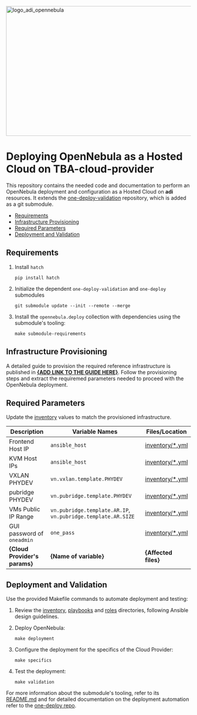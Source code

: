 <img width="1335" height="353" alt="logo_adi_opennebula" src="https://github.com/user-attachments/assets/4a1e25ac-6ef6-4ec2-8acd-abc49aa113c4" />

# Deploying OpenNebula as a Hosted Cloud on TBA-cloud-provider

This repository contains the needed code and documentation to perform an OpenNebula deployment and configuration as 
a Hosted Cloud on **adi** resources. It extends the [one-deploy-validation](https://github.com/OpenNebula/one-deploy-validation) repository, which is added as a git submodule.

- [Requirements](#requirements)
- [Infrastructure Provisioning](#infrastructure-provisioning)
- [Required Parameters](#required-parameters)
- [Deployment and Validation](#deployment-and-validation)

## Requirements

1. Install `hatch`

   ```shell
   pip install hatch
   ```

1. Initialize the dependent `one-deploy-validation` and `one-deploy` submodules

   ```shell
   git submodule update --init --remote --merge
   ```

1. Install the `opennebula.deploy` collection with dependencies using the submodule's tooling:

   ```shell
   make submodule-requirements
   ```

## Infrastructure Provisioning

A detailed guide to provision the required reference infrastructure is published in **[{ADD LINK TO THE GUIDE HERE}]()**.
Follow the provisioning steps and extract the requiremed parameters needed to proceed with the OpenNebula deployment.

## Required Parameters

Update the [inventory](./inventory/) values to match the provisioned infrastructure.

| Description                                 | Variable Names                      | Files/Location                                      |
|---------------------------------------------|-------------------------------------|-----------------------------------------------------|
| Frontend Host IP                            | `ansible_host`                      | [inventory/*.yml](./inventory/)    | 
| KVM Host IPs                            | `ansible_host`                      | [inventory/*.yml](./inventory/)     | 
| VXLAN PHYDEV                                 | `vn.vxlan.template.PHYDEV`          | [inventory/*.yml](./inventory/)                               | 
| pubridge PHYDEV                              | `vn.pubridge.template.PHYDEV`       | [inventory/*.yml](./inventory/)                               | 
| VMs Public IP Range                        | `vn.pubridge.template.AR.IP`, `vn.pubridge.template.AR.SIZE` | [inventory/*.yml](./inventory/)           | 
| GUI password of `oneadmin`       | `one_pass` | [inventory/*.yml](./inventory/)           | 
|  **{Cloud Provider's params}** |  **{Name of variable}** |  **{Affected files}** |.

## Deployment and Validation

Use the provided Makefile commands to automate deployment and testing:

1. Review the [inventory](./inventory/), [playbooks](./playbooks/) and [roles](./roles/) directories, following Ansible design guidelines.

1. Deploy OpenNebula:

   ```shell
   make deployment
   ```

1. Configure the deployment for the specifics of the Cloud Provider:

   ```shell
   make specifics
   ```

1. Test the deployment:

   ```shell
   make validation
   ```

For more information about the submodule's tooling, refer to its [README.md](https://github.com/OpenNebula/one-deploy-validation/blob/master/README.md) and for detailed documentation on the deployment automation refer to the [one-deploy repo](https://github.com/OpenNebula/one-deploy).


